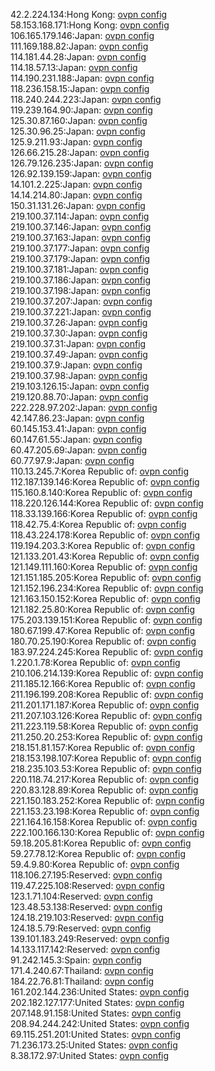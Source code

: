 42.2.224.134:Hong Kong: [ovpn config](vpn/42_2_224_134.ovpn)  
58.153.168.171:Hong Kong: [ovpn config](vpn/58_153_168_171.ovpn)  
106.165.179.146:Japan: [ovpn config](vpn/106_165_179_146.ovpn)  
111.169.188.82:Japan: [ovpn config](vpn/111_169_188_82.ovpn)  
114.181.44.28:Japan: [ovpn config](vpn/114_181_44_28.ovpn)  
114.18.57.13:Japan: [ovpn config](vpn/114_18_57_13.ovpn)  
114.190.231.188:Japan: [ovpn config](vpn/114_190_231_188.ovpn)  
118.236.158.15:Japan: [ovpn config](vpn/118_236_158_15.ovpn)  
118.240.244.223:Japan: [ovpn config](vpn/118_240_244_223.ovpn)  
119.239.164.90:Japan: [ovpn config](vpn/119_239_164_90.ovpn)  
125.30.87.160:Japan: [ovpn config](vpn/125_30_87_160.ovpn)  
125.30.96.25:Japan: [ovpn config](vpn/125_30_96_25.ovpn)  
125.9.211.93:Japan: [ovpn config](vpn/125_9_211_93.ovpn)  
126.66.215.28:Japan: [ovpn config](vpn/126_66_215_28.ovpn)  
126.79.126.235:Japan: [ovpn config](vpn/126_79_126_235.ovpn)  
126.92.139.159:Japan: [ovpn config](vpn/126_92_139_159.ovpn)  
14.101.2.225:Japan: [ovpn config](vpn/14_101_2_225.ovpn)  
14.14.214.80:Japan: [ovpn config](vpn/14_14_214_80.ovpn)  
150.31.131.26:Japan: [ovpn config](vpn/150_31_131_26.ovpn)  
219.100.37.114:Japan: [ovpn config](vpn/219_100_37_114.ovpn)  
219.100.37.146:Japan: [ovpn config](vpn/219_100_37_146.ovpn)  
219.100.37.163:Japan: [ovpn config](vpn/219_100_37_163.ovpn)  
219.100.37.177:Japan: [ovpn config](vpn/219_100_37_177.ovpn)  
219.100.37.179:Japan: [ovpn config](vpn/219_100_37_179.ovpn)  
219.100.37.181:Japan: [ovpn config](vpn/219_100_37_181.ovpn)  
219.100.37.186:Japan: [ovpn config](vpn/219_100_37_186.ovpn)  
219.100.37.198:Japan: [ovpn config](vpn/219_100_37_198.ovpn)  
219.100.37.207:Japan: [ovpn config](vpn/219_100_37_207.ovpn)  
219.100.37.221:Japan: [ovpn config](vpn/219_100_37_221.ovpn)  
219.100.37.26:Japan: [ovpn config](vpn/219_100_37_26.ovpn)  
219.100.37.30:Japan: [ovpn config](vpn/219_100_37_30.ovpn)  
219.100.37.31:Japan: [ovpn config](vpn/219_100_37_31.ovpn)  
219.100.37.49:Japan: [ovpn config](vpn/219_100_37_49.ovpn)  
219.100.37.9:Japan: [ovpn config](vpn/219_100_37_9.ovpn)  
219.100.37.98:Japan: [ovpn config](vpn/219_100_37_98.ovpn)  
219.103.126.15:Japan: [ovpn config](vpn/219_103_126_15.ovpn)  
219.120.88.70:Japan: [ovpn config](vpn/219_120_88_70.ovpn)  
222.228.97.202:Japan: [ovpn config](vpn/222_228_97_202.ovpn)  
42.147.86.23:Japan: [ovpn config](vpn/42_147_86_23.ovpn)  
60.145.153.41:Japan: [ovpn config](vpn/60_145_153_41.ovpn)  
60.147.61.55:Japan: [ovpn config](vpn/60_147_61_55.ovpn)  
60.47.205.69:Japan: [ovpn config](vpn/60_47_205_69.ovpn)  
60.77.97.9:Japan: [ovpn config](vpn/60_77_97_9.ovpn)  
110.13.245.7:Korea Republic of: [ovpn config](vpn/110_13_245_7.ovpn)  
112.187.139.146:Korea Republic of: [ovpn config](vpn/112_187_139_146.ovpn)  
115.160.8.140:Korea Republic of: [ovpn config](vpn/115_160_8_140.ovpn)  
118.220.126.144:Korea Republic of: [ovpn config](vpn/118_220_126_144.ovpn)  
118.33.139.166:Korea Republic of: [ovpn config](vpn/118_33_139_166.ovpn)  
118.42.75.4:Korea Republic of: [ovpn config](vpn/118_42_75_4.ovpn)  
118.43.224.178:Korea Republic of: [ovpn config](vpn/118_43_224_178.ovpn)  
119.194.203.3:Korea Republic of: [ovpn config](vpn/119_194_203_3.ovpn)  
121.133.201.43:Korea Republic of: [ovpn config](vpn/121_133_201_43.ovpn)  
121.149.111.160:Korea Republic of: [ovpn config](vpn/121_149_111_160.ovpn)  
121.151.185.205:Korea Republic of: [ovpn config](vpn/121_151_185_205.ovpn)  
121.152.196.234:Korea Republic of: [ovpn config](vpn/121_152_196_234.ovpn)  
121.163.150.152:Korea Republic of: [ovpn config](vpn/121_163_150_152.ovpn)  
121.182.25.80:Korea Republic of: [ovpn config](vpn/121_182_25_80.ovpn)  
175.203.139.151:Korea Republic of: [ovpn config](vpn/175_203_139_151.ovpn)  
180.67.199.47:Korea Republic of: [ovpn config](vpn/180_67_199_47.ovpn)  
180.70.25.190:Korea Republic of: [ovpn config](vpn/180_70_25_190.ovpn)  
183.97.224.245:Korea Republic of: [ovpn config](vpn/183_97_224_245.ovpn)  
1.220.1.78:Korea Republic of: [ovpn config](vpn/1_220_1_78.ovpn)  
210.106.214.139:Korea Republic of: [ovpn config](vpn/210_106_214_139.ovpn)  
211.185.12.166:Korea Republic of: [ovpn config](vpn/211_185_12_166.ovpn)  
211.196.199.208:Korea Republic of: [ovpn config](vpn/211_196_199_208.ovpn)  
211.201.171.187:Korea Republic of: [ovpn config](vpn/211_201_171_187.ovpn)  
211.207.103.126:Korea Republic of: [ovpn config](vpn/211_207_103_126.ovpn)  
211.223.119.58:Korea Republic of: [ovpn config](vpn/211_223_119_58.ovpn)  
211.250.20.253:Korea Republic of: [ovpn config](vpn/211_250_20_253.ovpn)  
218.151.81.157:Korea Republic of: [ovpn config](vpn/218_151_81_157.ovpn)  
218.153.198.107:Korea Republic of: [ovpn config](vpn/218_153_198_107.ovpn)  
218.235.103.53:Korea Republic of: [ovpn config](vpn/218_235_103_53.ovpn)  
220.118.74.217:Korea Republic of: [ovpn config](vpn/220_118_74_217.ovpn)  
220.83.128.89:Korea Republic of: [ovpn config](vpn/220_83_128_89.ovpn)  
221.150.183.252:Korea Republic of: [ovpn config](vpn/221_150_183_252.ovpn)  
221.153.23.198:Korea Republic of: [ovpn config](vpn/221_153_23_198.ovpn)  
221.164.16.158:Korea Republic of: [ovpn config](vpn/221_164_16_158.ovpn)  
222.100.166.130:Korea Republic of: [ovpn config](vpn/222_100_166_130.ovpn)  
59.18.205.81:Korea Republic of: [ovpn config](vpn/59_18_205_81.ovpn)  
59.27.78.12:Korea Republic of: [ovpn config](vpn/59_27_78_12.ovpn)  
59.4.9.80:Korea Republic of: [ovpn config](vpn/59_4_9_80.ovpn)  
118.106.27.195:Reserved: [ovpn config](vpn/118_106_27_195.ovpn)  
119.47.225.108:Reserved: [ovpn config](vpn/119_47_225_108.ovpn)  
123.1.71.104:Reserved: [ovpn config](vpn/123_1_71_104.ovpn)  
123.48.53.138:Reserved: [ovpn config](vpn/123_48_53_138.ovpn)  
124.18.219.103:Reserved: [ovpn config](vpn/124_18_219_103.ovpn)  
124.18.5.79:Reserved: [ovpn config](vpn/124_18_5_79.ovpn)  
139.101.183.249:Reserved: [ovpn config](vpn/139_101_183_249.ovpn)  
14.133.117.142:Reserved: [ovpn config](vpn/14_133_117_142.ovpn)  
91.242.145.3:Spain: [ovpn config](vpn/91_242_145_3.ovpn)  
171.4.240.67:Thailand: [ovpn config](vpn/171_4_240_67.ovpn)  
184.22.76.81:Thailand: [ovpn config](vpn/184_22_76_81.ovpn)  
161.202.144.236:United States: [ovpn config](vpn/161_202_144_236.ovpn)  
202.182.127.177:United States: [ovpn config](vpn/202_182_127_177.ovpn)  
207.148.91.158:United States: [ovpn config](vpn/207_148_91_158.ovpn)  
208.94.244.242:United States: [ovpn config](vpn/208_94_244_242.ovpn)  
69.115.251.201:United States: [ovpn config](vpn/69_115_251_201.ovpn)  
71.236.173.25:United States: [ovpn config](vpn/71_236_173_25.ovpn)  
8.38.172.97:United States: [ovpn config](vpn/8_38_172_97.ovpn)  
